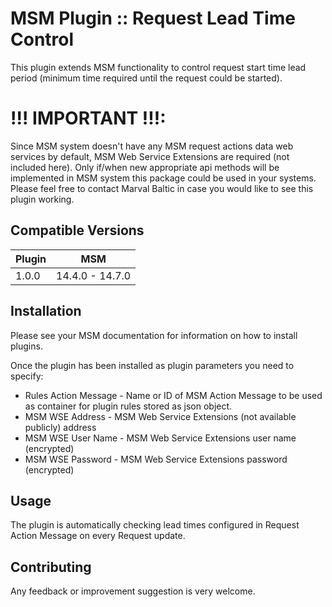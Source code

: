 # MSM Plugin :: Request Lead Time Control

This plugin extends MSM functionality to control request start time lead period (minimum time required until the request could be started).

# !!! IMPORTANT !!!:
Since MSM system doesn't have any MSM request actions data web services by default, MSM Web Service Extensions are required (not included here).
Only if/when new appropriate api methods will be implemented in MSM system this package could be used in your systems.
Please feel free to contact Marval Baltic in case you would like to see this plugin working.

## Compatible Versions

| Plugin  | MSM             |
|---------|-----------------|
| 1.0.0   | 14.4.0 - 14.7.0 |

## Installation

Please see your MSM documentation for information on how to install plugins.

Once the plugin has been installed as plugin parameters you need to specify:
* Rules Action Message - Name or ID of MSM Action Message to be used as container for plugin rules stored as json object.
* MSM WSE Address - MSM Web Service Extensions (not available publicly) address
* MSM WSE User Name - MSM Web Service Extensions user name (encrypted)
* MSM WSE Password - MSM Web Service Extensions password (encrypted)

## Usage

The plugin is automatically checking lead times configured in Request Action Message on every Request update.

## Contributing

 Any feedback or improvement suggestion is very welcome.